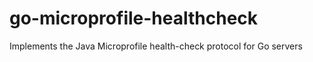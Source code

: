 # go-microprofile-healthcheck
Implements the Java Microprofile health-check protocol for Go servers
